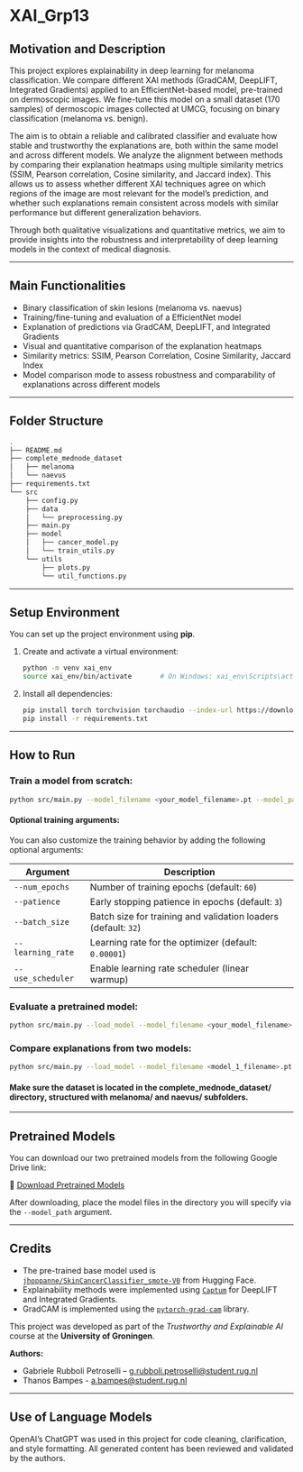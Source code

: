 # XAI_Grp13

## Motivation and Description

This project explores explainability in deep learning for melanoma classification. We compare different XAI methods (GradCAM, DeepLIFT, Integrated Gradients) applied to an EfficientNet-based model, pre-trained on dermoscopic images.
We fine-tune this model on a small dataset (170 samples) of dermoscopic images collected at UMCG, focusing on binary classification (melanoma vs. benign).

The aim is to obtain a reliable and calibrated classifier and evaluate how stable and trustworthy the explanations are, both within the same model and across different models. We analyze the alignment between methods by comparing their explanation heatmaps using multiple similarity metrics (SSIM, Pearson correlation, Cosine similarity, and Jaccard index). This allows us to assess whether different XAI techniques agree on which regions of the image are most relevant for the model’s prediction, and whether such explanations remain consistent across models with similar performance but different generalization behaviors.

Through both qualitative visualizations and quantitative metrics, we aim to provide insights into the robustness and interpretability of deep learning models in the context of medical diagnosis.

---

## Main Functionalities

- Binary classification of skin lesions (melanoma vs. naevus)
- Training/fine-tuning and evaluation of a EfficientNet model
- Explanation of predictions via GradCAM, DeepLIFT, and Integrated Gradients
- Visual and quantitative comparison of the explanation heatmaps
- Similarity metrics: SSIM, Pearson Correlation, Cosine Similarity, Jaccard Index
- Model comparison mode to assess robustness and comparability of explanations across different models

---

## Folder Structure

```bash
.
├── README.md
├── complete_mednode_dataset
│   ├── melanoma
│   └── naevus
├── requirements.txt
└── src
    ├── config.py
    ├── data
    │   └── preprocessing.py
    ├── main.py
    ├── model
    │   ├── cancer_model.py
    │   └── train_utils.py
    └── utils
        ├── plots.py
        └── util_functions.py
```

---

## Setup Environment

You can set up the project environment using **pip**.

1. Create and activate a virtual environment:
   ```bash
   python -m venv xai_env
   source xai_env/bin/activate       # On Windows: xai_env\Scripts\activate
   ```
2. Install all dependencies:
   ```bash
   pip install torch torchvision torchaudio --index-url https://download.pytorch.org/whl/cpu       # Torch for CPU
   pip install -r requirements.txt
   ```

---

## How to Run

### Train a model from scratch:

   ```bash
   python src/main.py --model_filename <your_model_filename>.pt --model_path <your_model_folder> 
   ```

#### Optional training arguments:

You can also customize the training behavior by adding the following optional arguments:

| Argument           | Description                                                                 |
|--------------------|-----------------------------------------------------------------------------|
| `--num_epochs`     | Number of training epochs (default: `60`)                                   |
| `--patience`       | Early stopping patience in epochs (default: `3`)                            |
| `--batch_size`     | Batch size for training and validation loaders (default: `32`)              |
| `--learning_rate`  | Learning rate for the optimizer (default: `0.00001`)                       |
| `--use_scheduler`  | Enable learning rate scheduler (linear warmup)                              |

### Evaluate a pretrained model:

   ```bash
   python src/main.py --load_model --model_filename <your_model_filename>.pt --model_path <your_model_folder>
   ```

### Compare explanations from two models:

   ```bash
   python src/main.py --load_model --model_filename <model_1_filename>.pt --model_path <your_model_folder> --compare_models --second_model_filename <model_2_filename>.pt
   ```

#### Make sure the dataset is located in the complete_mednode_dataset/ directory, structured with melanoma/ and naevus/ subfolders.

---

## Pretrained Models

You can download our two pretrained models from the following Google Drive link:

🔗 [Download Pretrained Models](https://drive.google.com/drive/folders/1et9_-fvm_fqbsY4yEGtCkB_whoIahXy_?usp=sharing)

After downloading, place the model files in the directory you will specify via the `--model_path` argument.

---

## Credits

- The pre-trained base model used is [`jhoppanne/SkinCancerClassifier_smote-V0`](https://huggingface.co/jhoppanne/SkinCancerClassifier_smote-V0) from Hugging Face.
- Explainability methods were implemented using [`Captum`](https://github.com/pytorch/captum) for DeepLIFT and Integrated Gradients.
- GradCAM is implemented using the [`pytorch-grad-cam`](https://github.com/jacobgil/pytorch-grad-cam) library.

This project was developed as part of the *Trustworthy and Explainable AI* course at the **University of Groningen**.

**Authors:**
- Gabriele Rubboli Petroselli – g.rubboli.petroselli@student.rug.nl  
- Thanos Bampes - a.bampes@student.rug.nl

---

## Use of Language Models

OpenAI’s ChatGPT was used in this project for code cleaning, clarification, and style formatting. All generated content has been reviewed and validated by the authors.